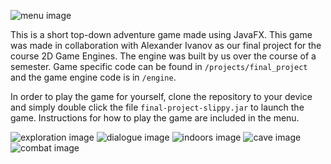 ![menu image](https://github.com/bubbledrift/SlippyDemise/blob/master/READMEgifs/slippymenu.gif?raw=true)

This is a short top-down adventure game made using JavaFX. This game was made in collaboration with
Alexander Ivanov as our final project for the course 2D Game Engines. The engine was built by us over the 
course of a semester. Game specific code can be found in `/projects/final_project` and the game engine
code is in `/engine`.

In order to play the game for yourself, clone the repository to your device and simply double click the 
file `final-project-slippy.jar` to launch the game. Instructions for how to play the game are included in
the menu.

![exploration image](https://github.com/bubbledrift/SlippyDemise/blob/master/READMEgifs/slippyclip.gif?raw=true)
![dialogue image](https://github.com/bubbledrift/SlippyDemise/blob/master/READMEgifs/slippytalk.gif?raw=true)
![indoors image](https://github.com/bubbledrift/SlippyDemise/blob/master/READMEgifs/slippyindoors.gif?raw=true)
![cave image](https://github.com/bubbledrift/SlippyDemise/blob/master/READMEgifs/slippycave.gif?raw=true)
![combat image](https://github.com/bubbledrift/SlippyDemise/blob/master/READMEgifs/slippycombat1.gif?raw=true)

